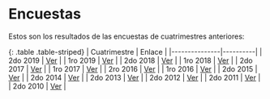 Encuestas
=========

Estos son los resultados de las encuestas de cuatrimestres anteriores:

{: .table .table-striped}
| Cuatrimestre  |  Enlace  |
|---------------|----------|
| 2do 2019      | [Ver](https://docs.google.com/forms/d/1-_3TzOioahf2PWiOUwKyEWmW7SC8dwHNvveGPlfb5j8/viewanalytics) |
| 1ro 2019      | [Ver](../assets/encuestas/2019-1c.html) |
| 2do 2018      | [Ver](../assets/encuestas/2018-2c.html) |
| 1ro 2018      | [Ver](../assets/encuestas/2018-1c.html) |
| 2do 2017      | [Ver](../assets/encuestas/2017-2c.html) |
| 1ro 2017      | [Ver](../assets/encuestas/2017-1c.html) |
| 2ro 2016      | [Ver](../assets/encuestas/2016-2c.html) |
| 1ro 2016      | [Ver](../assets/encuestas/2016-1c.html) |
| 2do 2015      | [Ver](../assets/encuestas/2015-2c.html) |
| 2do 2014      | [Ver](../assets/encuestas/2014-2c.html) |
| 2do 2013      | [Ver](../assets/encuestas/2013-2c.html) |
| 2do 2012      | [Ver](../assets/encuestas/2012-2c.txt) |
| 2do 2011      | [Ver](../assets/encuestas/2011-2c.txt) |
| 2do 2010      | [Ver](../assets/encuestas/2010-2c.txt) |

